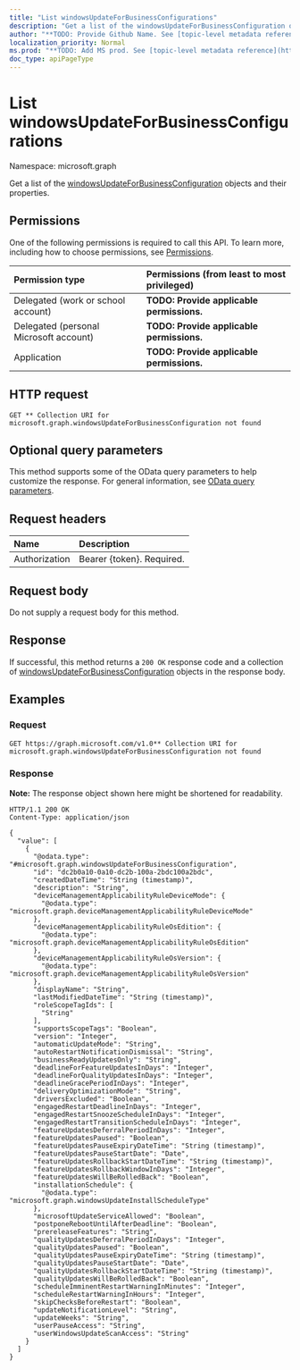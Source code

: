 ```yaml
---
title: "List windowsUpdateForBusinessConfigurations"
description: "Get a list of the windowsUpdateForBusinessConfiguration objects and their properties."
author: "**TODO: Provide Github Name. See [topic-level metadata reference](https://msgo.azurewebsites.net/add/document/guidelines/metadata.html#topic-level-metadata)**"
localization_priority: Normal
ms.prod: "**TODO: Add MS prod. See [topic-level metadata reference](https://msgo.azurewebsites.net/add/document/guidelines/metadata.html#topic-level-metadata)**"
doc_type: apiPageType
---
```


# List windowsUpdateForBusinessConfigurations
Namespace: microsoft.graph



Get a list of the [windowsUpdateForBusinessConfiguration](../resources/windowsupdateforbusinessconfiguration.md) objects and their properties.

## Permissions
One of the following permissions is required to call this API. To learn more, including how to choose permissions, see [Permissions](/graph/permissions-reference).

|Permission type|Permissions (from least to most privileged)|
|:---|:---|
|Delegated (work or school account)|**TODO: Provide applicable permissions.**|
|Delegated (personal Microsoft account)|**TODO: Provide applicable permissions.**|
|Application|**TODO: Provide applicable permissions.**|

## HTTP request

<!-- {
  "blockType": "ignored"
}
-->
``` http
GET ** Collection URI for microsoft.graph.windowsUpdateForBusinessConfiguration not found
```

## Optional query parameters
This method supports some of the OData query parameters to help customize the response. For general information, see [OData query parameters](/graph/query-parameters).

## Request headers
|Name|Description|
|:---|:---|
|Authorization|Bearer {token}. Required.|

## Request body
Do not supply a request body for this method.

## Response

If successful, this method returns a `200 OK` response code and a collection of [windowsUpdateForBusinessConfiguration](../resources/windowsupdateforbusinessconfiguration.md) objects in the response body.

## Examples

### Request
<!-- {
  "blockType": "request",
  "name": "list_windowsupdateforbusinessconfiguration"
}
-->
``` http
GET https://graph.microsoft.com/v1.0** Collection URI for microsoft.graph.windowsUpdateForBusinessConfiguration not found
```


### Response
**Note:** The response object shown here might be shortened for readability.
<!-- {
  "blockType": "response",
  "truncated": true,
  "@odata.type": "Collection(microsoft.graph.windowsUpdateForBusinessConfiguration)"
}
-->
``` http
HTTP/1.1 200 OK
Content-Type: application/json

{
  "value": [
    {
      "@odata.type": "#microsoft.graph.windowsUpdateForBusinessConfiguration",
      "id": "dc2b0a10-0a10-dc2b-100a-2bdc100a2bdc",
      "createdDateTime": "String (timestamp)",
      "description": "String",
      "deviceManagementApplicabilityRuleDeviceMode": {
        "@odata.type": "microsoft.graph.deviceManagementApplicabilityRuleDeviceMode"
      },
      "deviceManagementApplicabilityRuleOsEdition": {
        "@odata.type": "microsoft.graph.deviceManagementApplicabilityRuleOsEdition"
      },
      "deviceManagementApplicabilityRuleOsVersion": {
        "@odata.type": "microsoft.graph.deviceManagementApplicabilityRuleOsVersion"
      },
      "displayName": "String",
      "lastModifiedDateTime": "String (timestamp)",
      "roleScopeTagIds": [
        "String"
      ],
      "supportsScopeTags": "Boolean",
      "version": "Integer",
      "automaticUpdateMode": "String",
      "autoRestartNotificationDismissal": "String",
      "businessReadyUpdatesOnly": "String",
      "deadlineForFeatureUpdatesInDays": "Integer",
      "deadlineForQualityUpdatesInDays": "Integer",
      "deadlineGracePeriodInDays": "Integer",
      "deliveryOptimizationMode": "String",
      "driversExcluded": "Boolean",
      "engagedRestartDeadlineInDays": "Integer",
      "engagedRestartSnoozeScheduleInDays": "Integer",
      "engagedRestartTransitionScheduleInDays": "Integer",
      "featureUpdatesDeferralPeriodInDays": "Integer",
      "featureUpdatesPaused": "Boolean",
      "featureUpdatesPauseExpiryDateTime": "String (timestamp)",
      "featureUpdatesPauseStartDate": "Date",
      "featureUpdatesRollbackStartDateTime": "String (timestamp)",
      "featureUpdatesRollbackWindowInDays": "Integer",
      "featureUpdatesWillBeRolledBack": "Boolean",
      "installationSchedule": {
        "@odata.type": "microsoft.graph.windowsUpdateInstallScheduleType"
      },
      "microsoftUpdateServiceAllowed": "Boolean",
      "postponeRebootUntilAfterDeadline": "Boolean",
      "prereleaseFeatures": "String",
      "qualityUpdatesDeferralPeriodInDays": "Integer",
      "qualityUpdatesPaused": "Boolean",
      "qualityUpdatesPauseExpiryDateTime": "String (timestamp)",
      "qualityUpdatesPauseStartDate": "Date",
      "qualityUpdatesRollbackStartDateTime": "String (timestamp)",
      "qualityUpdatesWillBeRolledBack": "Boolean",
      "scheduleImminentRestartWarningInMinutes": "Integer",
      "scheduleRestartWarningInHours": "Integer",
      "skipChecksBeforeRestart": "Boolean",
      "updateNotificationLevel": "String",
      "updateWeeks": "String",
      "userPauseAccess": "String",
      "userWindowsUpdateScanAccess": "String"
    }
  ]
}
```

